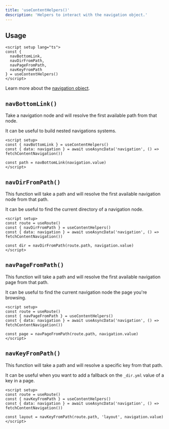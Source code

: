 ```yaml
---
title: 'useContentHelpers()'
description: 'Helpers to interact with the navigation object.'
---
```


## Usage

```vue
<script setup lang="ts">
const {
  navBottomLink,
  navDirFromPath,
  navPageFromPath,
  navKeyFromPath
} = useContentHelpers()
</script>
```

Learn more about the [navigation object](/composables/fetch-content-navigation).

## `navBottomLink()`

Take a navigation node and will resolve the first available path from that node.

It can be useful to build nested navigations systems.

```vue
<script setup>
const { navBottomLink } = useContentHelpers()
const { data: navigation } = await useAsyncData('navigation', () => fetchContentNavigation())

const path = navBottomLink(navigation.value)
</script>
```

## `navDirFromPath()`

This function will take a path and will resolve the first available navigation node from that path.

It can be useful to find the current directory of a navigation node.

```vue
<script setup>
const route = useRoute()
const { navDirFromPath } = useContentHelpers()
const { data: navigation } = await useAsyncData('navigation', () => fetchContentNavigation())

const dir = navDirFromPath(route.path, navigation.value)
</script>
```

## `navPageFromPath()`

This function will take a path and will resolve the first available navigation page from that path.

It can be useful to find the current navigation node the page you're browsing.

```vue
<script setup>
const route = useRoute()
const { navPageFromPath } = useContentHelpers()
const { data: navigation } = await useAsyncData('navigation', () => fetchContentNavigation())

const page = navPageFromPath(route.path, navigation.value)
</script>
```

## `navKeyFromPath()`

This function will take a path and will resolve a specific key from that path.

It can be useful when you want to add a fallback on the `_dir.yml` value of a key in a page.

```vue
<script setup>
const route = useRoute()
const { navKeyFromPath } = useContentHelpers()
const { data: navigation } = await useAsyncData('navigation', () => fetchContentNavigation())

const layout = navKeyFromPath(route.path, 'layout', navigation.value)
</script>
```
